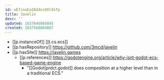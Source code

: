 ```yaml
---
id: wE7inwEaZAd4ocOXl4Sfp
title: Javelin
desc: ''
updated: 1637846805045
created: 1637568084807
---
```




- [[p.instanceOf]] [[t.cs.ecs]]
- [[p.hasRepository]] https://github.com/3mcd/javelin
- [[p.hasSite]] https://javelin.games
  - [[p.references]] https://godotengine.org/article/why-isnt-godot-ecs-based-game-engine
    - "[[Godot|prdct.godot]] does composition at a higher level than in a traditional ECS."

